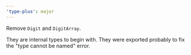 ```yaml
---
'type-plus': major
---
```


Remove `Digit` and `DigitArray`.

They are internal types to begin with.
They were exported probably to fix the "type cannot be named" error.
